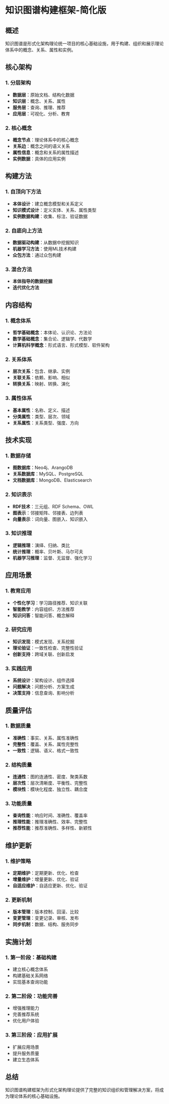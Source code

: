 # 知识图谱构建框架-简化版

## 概述

知识图谱是形式化架构理论统一项目的核心基础设施，用于构建、组织和展示理论体系中的概念、关系、属性和实例。

## 核心架构

### 1. 分层架构

- **数据层**：原始文档、结构化数据
- **知识层**：概念、关系、属性
- **服务层**：查询、推理、推荐
- **应用层**：可视化、分析、教育

### 2. 核心概念

- **概念节点**：理论体系中的核心概念
- **关系边**：概念之间的语义关系
- **属性信息**：概念和关系的属性描述
- **实例数据**：具体的应用实例

## 构建方法

### 1. 自顶向下方法

- **本体设计**：建立概念模型和关系定义
- **知识模式设计**：定义实体、关系、属性类型
- **实例数据构建**：收集、标注、验证数据

### 2. 自底向上方法

- **数据驱动构建**：从数据中挖掘知识
- **机器学习方法**：使用ML技术构建
- **众包方法**：通过众包构建

### 3. 混合方法

- **本体指导的数据挖掘**
- **迭代优化方法**

## 内容结构

### 1. 概念体系

- **哲学基础概念**：本体论、认识论、方法论
- **数学基础概念**：集合论、逻辑学、代数学
- **计算机科学概念**：形式语言、形式模型、软件架构

### 2. 关系体系

- **层次关系**：包含、继承、实例
- **关联关系**：依赖、影响、相似
- **转换关系**：映射、转换、演化

### 3. 属性体系

- **基本属性**：名称、定义、描述
- **分类属性**：类型、层次、领域
- **关系属性**：关系类型、强度、方向

## 技术实现

### 1. 数据存储

- **图数据库**：Neo4j、ArangoDB
- **关系数据库**：MySQL、PostgreSQL
- **文档数据库**：MongoDB、Elasticsearch

### 2. 知识表示

- **RDF技术**：三元组、RDF Schema、OWL
- **图表示**：邻接矩阵、邻接表、边列表
- **向量表示**：词向量、图嵌入、知识嵌入

### 3. 知识推理

- **逻辑推理**：演绎、归纳、类比
- **统计推理**：概率、贝叶斯、马尔可夫
- **机器学习推理**：监督、无监督、强化学习

## 应用场景

### 1. 教育应用

- **个性化学习**：学习路径推荐、知识关联
- **智能教学**：内容组织、方法推荐
- **知识问答**：智能问答、概念解释

### 2. 研究应用

- **知识发现**：模式发现、关系挖掘
- **理论验证**：一致性检查、完整性验证
- **创新支持**：跨域关联、创新启发

### 3. 实践应用

- **系统设计**：架构设计、组件选择
- **问题解决**：问题分析、方案生成
- **决策支持**：信息查询、影响分析

## 质量评估

### 1. 数据质量

- **准确性**：事实、关系、属性准确性
- **完整性**：覆盖、关系、属性完整性
- **一致性**：逻辑、语义、格式一致性

### 2. 结构质量

- **连通性**：图的连通性、密度、聚类系数
- **层次性**：层次清晰度、平衡性、完整性
- **模块性**：模块化程度、独立性、耦合度

### 3. 功能质量

- **查询性能**：响应时间、准确性、覆盖率
- **推理性能**：推理准确性、效率、完整性
- **推荐性能**：推荐准确性、多样性、新颖性

## 维护更新

### 1. 维护策略

- **定期维护**：定期更新、优化、检查
- **增量维护**：增量更新、优化、验证
- **自适应维护**：自适应更新、优化、验证

### 2. 更新机制

- **版本管理**：版本控制、回滚、比较
- **变更管理**：变更记录、审核、发布
- **同步机制**：数据、结构、服务同步

## 实施计划

### 1. 第一阶段：基础构建

- 建立核心概念体系
- 构建基础关系网络
- 实现基本查询功能

### 2. 第二阶段：功能完善

- 增强推理能力
- 完善推荐系统
- 优化用户体验

### 3. 第三阶段：应用扩展

- 扩展应用场景
- 提升服务质量
- 建立生态体系

## 总结

知识图谱构建框架为形式化架构理论提供了完整的知识组织和管理解决方案，将成为理论体系的核心基础设施。
